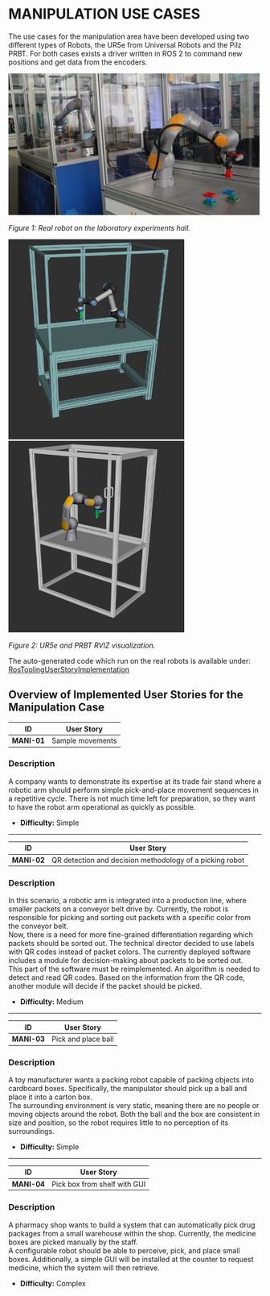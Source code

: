 # MANIPULATION USE CASES  

The use cases for the manipulation area have been developed using two different types of Robots, the UR5e from Universal Robots and the Pilz PRBT. For both cases exists a driver written in ROS 2 to command new positions and get data from the encoders.

<img src="../images/UR+PRBT_hw.png" alt="UR+PRBT_hw" width="500"/>

*Figure 1: Real robot on the laboratory experiments hall.*

<img src="../images/UR_Cell.png" alt="UR_rviz" width="350"/><img src="../images/PRBT_Cell.png" alt="PRBT_rviz" width="350"/>

*Figure 2: UR5e and PRBT RVIZ visualization.*

The auto-generated code which run on the real robots is available under: [RosToolingUserStoryImplementation](https://github.com/David-its-me/RosToolingUserStoryImplementation)

## Overview of Implemented User Stories for the Manipulation Case

| **ID**       | **User Story**                                         |
|--------------|-------------------------------------------------------|
| **MANI-01**  | Sample movements                                      |

### Description
A company wants to demonstrate its expertise at its trade fair stand where a robotic arm should perform simple pick-and-place movement sequences in a repetitive cycle. There is not much time left for preparation, so they want to have the robot arm operational as quickly as possible.

- **Difficulty:** Simple  

---

| **ID**       | **User Story**                                         |
|--------------|-------------------------------------------------------|
| **MANI-02**  | QR detection and decision methodology of a picking robot |

### Description
In this scenario, a robotic arm is integrated into a production line, where smaller packets on a conveyor belt drive by. Currently, the robot is responsible for picking and sorting out packets with a specific color from the conveyor belt.  
Now, there is a need for more fine-grained differentiation regarding which packets should be sorted out. The technical director decided to use labels with QR codes instead of packet colors. The currently deployed software includes a module for decision-making about packets to be sorted out.  
This part of the software must be reimplemented. An algorithm is needed to detect and read QR codes. Based on the information from the QR code, another module will decide if the packet should be picked.

- **Difficulty:** Medium  

---

| **ID**       | **User Story**                                         |
|--------------|-------------------------------------------------------|
| **MANI-03**  | Pick and place ball                                   |

### Description
A toy manufacturer wants a packing robot capable of packing objects into cardboard boxes. Specifically, the manipulator should pick up a ball and place it into a carton box.  
The surrounding environment is very static, meaning there are no people or moving objects around the robot. Both the ball and the box are consistent in size and position, so the robot requires little to no perception of its surroundings.

- **Difficulty:** Simple  

---

| **ID**       | **User Story**                                         |
|--------------|-------------------------------------------------------|
| **MANI-04**  | Pick box from shelf with GUI                          |

### Description
A pharmacy shop wants to build a system that can automatically pick drug packages from a small warehouse within the shop. Currently, the medicine boxes are picked manually by the staff.  
A configurable robot should be able to perceive, pick, and place small boxes. Additionally, a simple GUI will be installed at the counter to request medicine, which the system will then retrieve.

- **Difficulty:** Complex  

